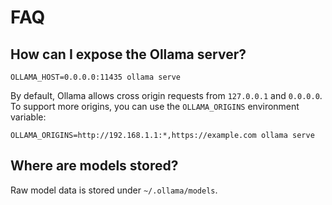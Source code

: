 # FAQ

## How can I expose the Ollama server?

```
OLLAMA_HOST=0.0.0.0:11435 ollama serve
```

By default, Ollama allows cross origin requests from `127.0.0.1` and `0.0.0.0`. To support more origins, you can use the `OLLAMA_ORIGINS` environment variable:

```
OLLAMA_ORIGINS=http://192.168.1.1:*,https://example.com ollama serve
```

## Where are models stored?

Raw model data is stored under `~/.ollama/models`.
